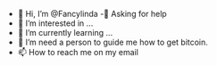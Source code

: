 - 👋 Hi, I’m @Fancylinda
-🙏  Asking for help
- 👀 I’m interested in ...
- 🌱 I’m currently learning ...
- 💞️ I’m need a person to guide me how to get bitcoin.
- 📫 How to reach me on my email 

<!---
Fancylinda ✨ lindajakobsson75@gmail.com
